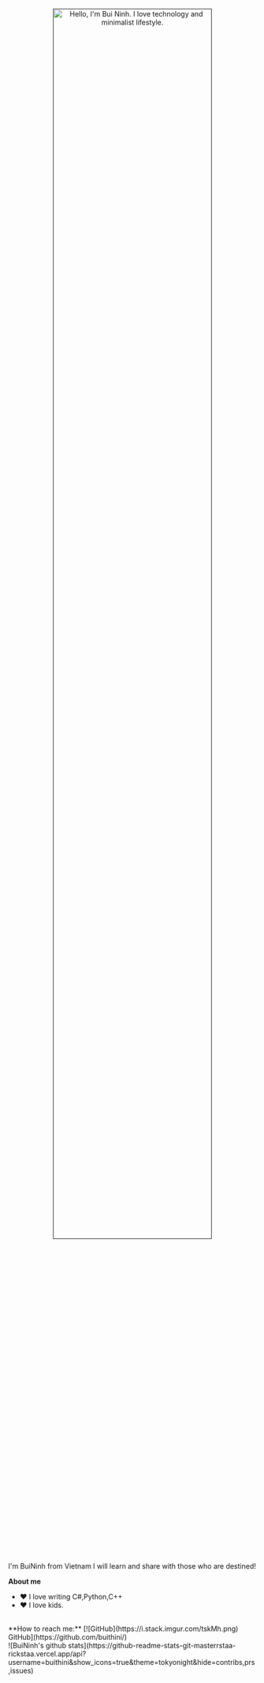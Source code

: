 <p align="center"><a href=""><img width="80%" alt="Hello, I'm Bui Ninh. I love technology and minimalist lifestyle." src="" /></a></p>
<br />
I'm BuiNinh from Vietnam
I will learn and share with those who are destined!
<br />

**About me**
- ❤️ I love writing C#,Python,C++
- ❤️ I love kids.
<br />
**How to reach me:**
[![GitHub](https://i.stack.imgur.com/tskMh.png) GitHub](https://github.com/buithini/)
<br/>
![BuiNinh's github stats](https://github-readme-stats-git-masterrstaa-rickstaa.vercel.app/api?username=buithini&show_icons=true&theme=tokyonight&hide=contribs,prs,issues)
